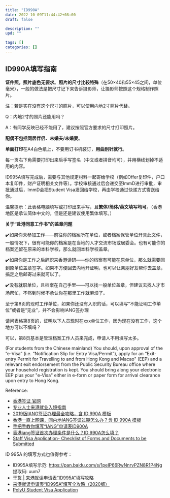 ```yaml
---
title: "ID990A"
date: 2022-10-09T11:44:42+08:00
draft: false

description: ""
upd: ""

tags: []
categories: []
---
```


<!--more-->


## ID990A填写指南

**证件照，照片底色无要求**。**照片的尺寸比较特殊**（在50×40和55×45之间，单位毫米），一般的做法是把尺寸记下来告诉摄影师，让摄影师按照这个规格制作照片。

注：若是实在没有这个尺寸的照片，可以使用内地2寸照片代替。

Q：内地2寸的照片还能用吗？

A：有同学反映已经不能用了，建议按照官方要求的尺寸打印照片。

**配偶不包括同居伴侣、未婚夫/未婚妻**。

**单面打印**在A4白色纸上，不要用订书机装订，**用曲别针就行**。

每一页右下角需要打印出来后手写签名（中文或者拼音均可），并用横线划掉不适用的内容。

ID995A填写完成后，需要与其他规定材料一起寄给学校（例如Offer复印件，户口本复印件，财产证明相关文件等）。学校审核通过后会递交至ImmD进行审批，审批通过后，ImmD会把Student Visa发回给学校，再由学校通过快递方式寄送给你。


温馨提示：此表格电脑填写或打印出来手写，且**繁体/简体/英文填写均可**。（香港地区是承认简体中文的，但是还是建议使用繁体填写。）


**关于“赴港同意工作书”的盖章问题**

✔️如果你未参加工作——前往你的档案所在单位，或者档案保管单位开具此文件，一般情况下，很有可能你的档案是在当地的人才交流市场或居委会。也有可能你的档案还留在原来的本科学校，那么就回本科学校盖章。

✔️如果你是工作之后辞职来香港读研——你的档案有可能在原单位，那么就需要回到原单位盖章签字。如果不方便回去内地开证明，也可以让亲朋好友帮你去盖章，搞定之后邮寄过来就可以了。

✔️没有就职单位，且档案在自己手里——可以找一般单位盖章，但建议去找人才市场帮忙，不然到时候不承认你在那里工作就麻烦了。

至于第8页的现时工作单位，如果你还没有入职的话，可以填写“不能证明工作单位”或者是“无业”，并不会影响IANG签办理

请问表格第8页的，证明以下人员现时在xxx单位工作，因为现在没有工作，这个地方可以不填吗？

可以，第8页基本是管理档案工作人员来完成，申请人不用填写太多。

(For students from the Chinese mainland) You should, upon approval of the “e-Visa” (i.e. “Notification Slip for Entry Visa/Permit”), apply for an “Exit-entry Permit for Travelling to and from Hong Kong and Macao" (EEP) and a relevant exit endorsement from the Public Security Bureau office where your household registration is kept. You should bring along your electronic EEP plus your "e-Visa" either in e-form or paper form for arrival clearance upon entry to Hong Kong.

Reference:

- [香港签证 官网](https://www.immd.gov.hk/hks/forms/hk-visas.html)
- [专业人士来港就业入境指南](https://www.immd.gov.hk/pdforms/ID(C)991.pdf)
- [2019版IANG签证办理最全攻略，含 ID 990A 模板](https://zhuanlan.zhihu.com/p/73777974)
- [香港一直上网课，回内地IANG签证过期怎么办？含 ID 990A 模板](https://zhuanlan.zhihu.com/p/502943944)
- [手把手教你填写“IANG”申请表ID900A](https://freewechat.com/a/MjM5OTI0NDMxNQ==/209543899/1)
- [香港iang签证首次办理条件是什么？ID 990A怎么填？](https://zhuanlan.zhihu.com/p/504750428)
- [Staff Visa Application- Checklist of Forms and Documents to be Submitted](https://cdgt.hkust.edu.hk/ctyhkvisa/index.html)

ID 995A 的填写方式也值得参考：

- ID995A填写示范: https://pan.baidu.com/s/1peIP66RwNnrvPZN8R1P4Ng 提取码: uum7
- [干货 | 来港就读申请表“ID995A”填写攻略](https://zhuanlan.zhihu.com/p/35485025)
- [来港就读申请表“ID995A”填写全攻略（2020版）](https://zhuanlan.zhihu.com/p/108021105)
- [PolyU Student Visa Application](https://www.polyu.edu.hk/aradm/intl/Non-JEEAcceptanceVisaApplication.pdf)
